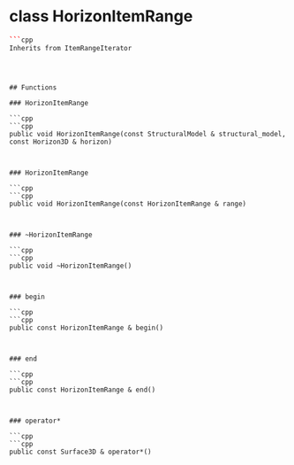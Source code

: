 # class HorizonItemRange


```cpp
```cpp
Inherits from ItemRangeIterator
```
```



## Functions

### HorizonItemRange

```cpp
```cpp
public void HorizonItemRange(const StructuralModel & structural_model, const Horizon3D & horizon)
```
```


### HorizonItemRange

```cpp
```cpp
public void HorizonItemRange(const HorizonItemRange & range)
```
```


### ~HorizonItemRange

```cpp
```cpp
public void ~HorizonItemRange()
```
```


### begin

```cpp
```cpp
public const HorizonItemRange & begin()
```
```


### end

```cpp
```cpp
public const HorizonItemRange & end()
```
```


### operator*

```cpp
```cpp
public const Surface3D & operator*()
```
```




